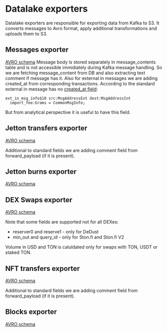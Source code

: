 # Datalake exporters

Datalake exporters are responsible for exporting data from Kafka to S3. It converts messages to Avro format, 
apply additional transformations and uploads them to S3.

## Messages exporter

[AVRO schema](./schemas/messages.avsc)
Message body is stored separately in message_contents table and is not accessible immidiately during 
Kafka message handling. So we are fetching message_content from DB and also extracting 
text comment if message has it.
Also for external in messages we are adding created_at from corresponding transactions.
According to the standard external in message has no [created_at field](https://github.com/ton-blockchain/ton/blob/921aa29eb54db42de21e0f89610c347670988ed1/crypto/block/block.tlb#L129):
```
ext_in_msg_info$10 src:MsgAddressExt dest:MsgAddressInt 
  import_fee:Grams = CommonMsgInfo;
```
But from analytical perspective it is useful to have this field.

## Jetton transfers exporter

[AVRO schema](./schemas/jetton_transfers.avsc)

Additional to standard fields we are adding comment field from forward_payload (if it is present).

## Jetton burns exporter

[AVRO schema](./schemas/jetton_burns.avsc)

## DEX Swaps exporter

[AVRO schema](./schemas/dex_swaps.avsc)

Note that some fields are supported not for all DEXes:
* reserver0 and reserve1 - only for DeDust
* min_out and query_id - only for Ston.fi and Ston.fi V2

Volume in USD and TON is caluldated only for swaps with TON, USDT or staked TON.

## NFT transfers exporter

[AVRO schema](./schemas/nft_transfers.avsc)

Additional to standard fields we are adding comment field from forward_payload (if it is present).

## Blocks exporter

[AVRO schema](./schemas/blocks.avsc)
